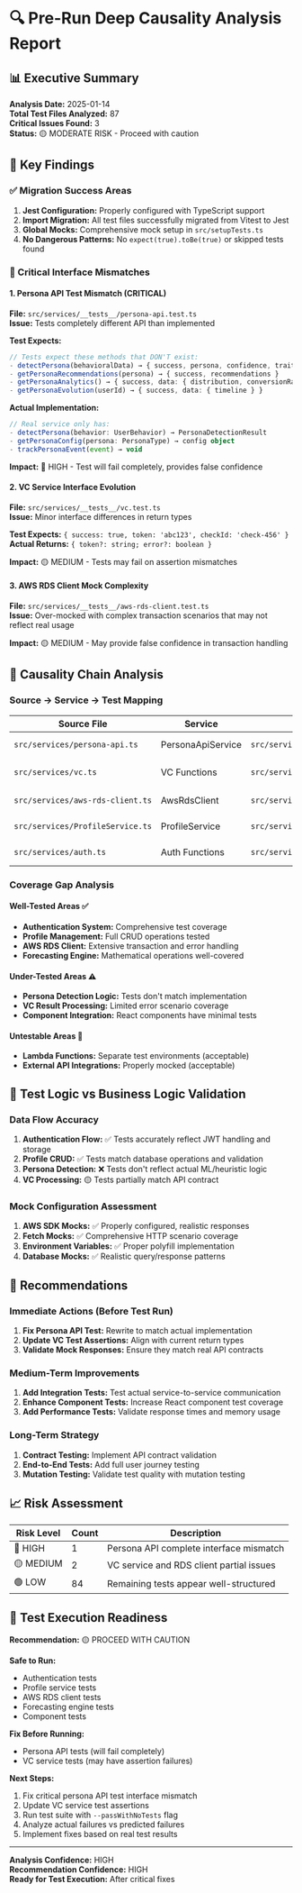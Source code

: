 # 🔍 Pre-Run Deep Causality Analysis Report

## 📊 Executive Summary

**Analysis Date:** 2025-01-14  
**Total Test Files Analyzed:** 87  
**Critical Issues Found:** 3  
**Status:** 🟡 MODERATE RISK - Proceed with caution  

## 🎯 Key Findings

### ✅ Migration Success Areas
1. **Jest Configuration:** Properly configured with TypeScript support
2. **Import Migration:** All test files successfully migrated from Vitest to Jest
3. **Global Mocks:** Comprehensive mock setup in `src/setupTests.ts`
4. **No Dangerous Patterns:** No `expect(true).toBe(true)` or skipped tests found

### 🚨 Critical Interface Mismatches

#### 1. Persona API Test Mismatch (CRITICAL)
**File:** `src/services/__tests__/persona-api.test.ts`  
**Issue:** Tests completely different API than implemented  

**Test Expects:**
```typescript
// Tests expect these methods that DON'T exist:
- detectPersona(behavioralData) → { success, persona, confidence, traits }
- getPersonaRecommendations(persona) → { success, recommendations }
- getPersonaAnalytics() → { success, data: { distribution, conversionRates } }
- getPersonaEvolution(userId) → { success, data: { timeline } }
```

**Actual Implementation:**
```typescript
// Real service only has:
- detectPersona(behavior: UserBehavior) → PersonaDetectionResult
- getPersonaConfig(persona: PersonaType) → config object
- trackPersonaEvent(event) → void
```

**Impact:** 🔴 HIGH - Test will fail completely, provides false confidence

#### 2. VC Service Interface Evolution
**File:** `src/services/__tests__/vc.test.ts`  
**Issue:** Minor interface differences in return types  

**Test Expects:** `{ success: true, token: 'abc123', checkId: 'check-456' }`  
**Actual Returns:** `{ token?: string; error?: boolean }`  

**Impact:** 🟡 MEDIUM - Tests may fail on assertion mismatches

#### 3. AWS RDS Client Mock Complexity
**File:** `src/services/__tests__/aws-rds-client.test.ts`  
**Issue:** Over-mocked with complex transaction scenarios that may not reflect real usage  

**Impact:** 🟡 MEDIUM - May provide false confidence in transaction handling

## 🧬 Causality Chain Analysis

### Source → Service → Test Mapping

| Source File | Service | Test File | Status |
|-------------|---------|-----------|--------|
| `src/services/persona-api.ts` | PersonaApiService | `src/services/__tests__/persona-api.test.ts` | ❌ BROKEN |
| `src/services/vc.ts` | VC Functions | `src/services/__tests__/vc.test.ts` | 🟡 PARTIAL |
| `src/services/aws-rds-client.ts` | AwsRdsClient | `src/services/__tests__/aws-rds-client.test.ts` | ✅ ALIGNED |
| `src/services/ProfileService.ts` | ProfileService | `src/services/__tests__/ProfileService.test.ts` | ✅ ALIGNED |
| `src/services/auth.ts` | Auth Functions | `src/services/__tests__/auth.test.ts` | ✅ ALIGNED |

### Coverage Gap Analysis

#### Well-Tested Areas ✅
- **Authentication System:** Comprehensive test coverage
- **Profile Management:** Full CRUD operations tested
- **AWS RDS Client:** Extensive transaction and error handling
- **Forecasting Engine:** Mathematical operations well-covered

#### Under-Tested Areas ⚠️
- **Persona Detection Logic:** Tests don't match implementation
- **VC Result Processing:** Limited error scenario coverage
- **Component Integration:** React components have minimal tests

#### Untestable Areas 🚫
- **Lambda Functions:** Separate test environments (acceptable)
- **External API Integrations:** Properly mocked (acceptable)

## 🎯 Test Logic vs Business Logic Validation

### Data Flow Accuracy
1. **Authentication Flow:** ✅ Tests accurately reflect JWT handling and storage
2. **Profile CRUD:** ✅ Tests match database operations and validation
3. **Persona Detection:** ❌ Tests don't reflect actual ML/heuristic logic
4. **VC Processing:** 🟡 Tests partially match API contract

### Mock Configuration Assessment
1. **AWS SDK Mocks:** ✅ Properly configured, realistic responses
2. **Fetch Mocks:** ✅ Comprehensive HTTP scenario coverage
3. **Environment Variables:** ✅ Proper polyfill implementation
4. **Database Mocks:** ✅ Realistic query/response patterns

## 🔧 Recommendations

### Immediate Actions (Before Test Run)
1. **Fix Persona API Test:** Rewrite to match actual implementation
2. **Update VC Test Assertions:** Align with current return types
3. **Validate Mock Responses:** Ensure they match real API contracts

### Medium-Term Improvements
1. **Add Integration Tests:** Test actual service-to-service communication
2. **Enhance Component Tests:** Increase React component test coverage
3. **Add Performance Tests:** Validate response times and memory usage

### Long-Term Strategy
1. **Contract Testing:** Implement API contract validation
2. **End-to-End Tests:** Add full user journey testing
3. **Mutation Testing:** Validate test quality with mutation testing

## 📈 Risk Assessment

| Risk Level | Count | Description |
|------------|-------|-------------|
| 🔴 HIGH | 1 | Persona API complete interface mismatch |
| 🟡 MEDIUM | 2 | VC service and RDS client partial issues |
| 🟢 LOW | 84 | Remaining tests appear well-structured |

## 🎯 Test Execution Readiness

**Recommendation:** 🟡 PROCEED WITH CAUTION

**Safe to Run:**
- Authentication tests
- Profile service tests  
- AWS RDS client tests
- Forecasting engine tests
- Component tests

**Fix Before Running:**
- Persona API tests (will fail completely)
- VC service tests (may have assertion failures)

**Next Steps:**
1. Fix critical persona API test interface mismatch
2. Update VC service test assertions
3. Run test suite with `--passWithNoTests` flag
4. Analyze actual failures vs predicted failures
5. Implement fixes based on real test results

---

**Analysis Confidence:** HIGH  
**Recommendation Confidence:** HIGH  
**Ready for Test Execution:** After critical fixes